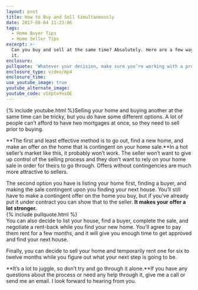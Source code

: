 ```yaml
---
layout: post
title: How to Buy and Sell Simultaneously
date: 2017-08-04 11:23:06
tags:
  - Home Buyer Tips
  - Home Seller Tips
excerpt: >-
  Can you buy and sell at the same time? Absolutely. Here are a few ways to do
  it.
enclosure:
pullquote: 'Whatever your decision, make sure you’re working with a professional.'
enclosure_type: video/mp4
enclosure_time:
use_youtube_image: true
youtube_alternate_image:
youtube_code: v5XptoYnsQE
---
```



{% include youtube.html %}Selling your home and buying another at the same time can be tricky, but you do have some different options. A lot of people can’t afford to have two mortgages at once, so they need to sell prior to buying.

**The first and least effective method is to go out, find a new home, and make an offer on the home that is contingent on your home sale.**In a hot seller’s market like this, it probably won’t work. The seller won’t want to give up control of the selling process and they don’t want to rely on your home sale in order for theirs to go through. Offers without contingencies are much more attractive to sellers.

The second option you have is listing your home first, finding a buyer, and making the sale contingent upon you finding your next house. You’ll still have to make a contingent offer on the home you buy, but if you’ve already put it under contract you can show that to the seller. **It makes your offer a lot stronger.**
<br>{% include pullquote.html %}
<br>You can also decide to list your house, find a buyer, complete the sale, and negotiate a rent-back while you find your new home. You’ll agree to pay them rent for a few months, and it will give you enough time to get approved and find your next house.

Finally, you can decide to sell your home and temporarily rent one for six to twelve months while you figure out what your next step is going to be.

**It’s a lot to juggle, so don’t try and go through it alone.**If you have any questions about the process or need any help through it, give me a call or send me an email. I look forward to hearing from you.
